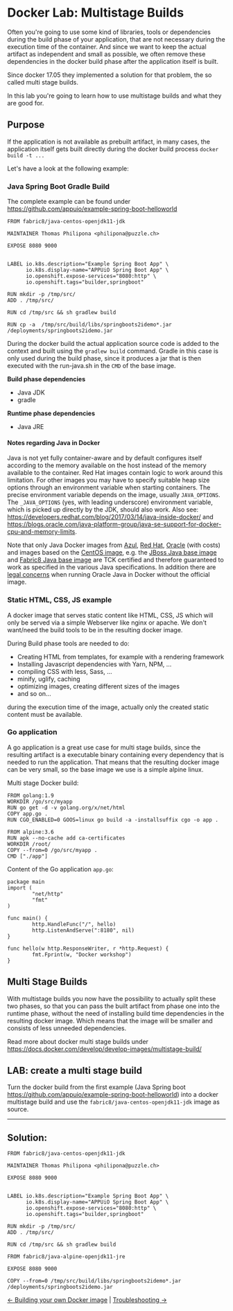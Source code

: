 # Docker Lab: Multistage Builds

Often you're going to use some kind of libraries, tools or dependencies during the build phase of your application, that are not necessary during the execution time of the container. And since we want to keep the actual artifact as independent and small as possible, we often remove these dependencies in the docker build phase after the application itself is built.

Since docker 17.05 they implemented a solution for that problem, the so called multi stage builds.

In this lab you're going to learn how to use multistage builds and what they are good for.

## Purpose

If the application is not available as prebuilt artifact, in many cases, the application itself gets built directly during the docker build process `docker build -t ...` 

Let's have a look at the following example:

### Java Spring Boot Gradle Build

The complete example can be found under https://github.com/appuio/example-spring-boot-helloworld

```
FROM fabric8/java-centos-openjdk11-jdk

MAINTAINER Thomas Philipona <philipona@puzzle.ch>

EXPOSE 8080 9000


LABEL io.k8s.description="Example Spring Boot App" \
      io.k8s.display-name="APPUiO Spring Boot App" \
      io.openshift.expose-services="8080:http" \
      io.openshift.tags="builder,springboot"

RUN mkdir -p /tmp/src/
ADD . /tmp/src/

RUN cd /tmp/src && sh gradlew build

RUN cp -a  /tmp/src/build/libs/springboots2idemo*.jar /deployments/springboots2idemo.jar
```

During the docker build the actual application source code is added to the context and built using the `gradlew build` command.
Gradle in this case is only used during the build phase, since it produces a jar that is then executed with the run-java.sh in the `CMD` of the base image.

**Build phase dependencies**

* Java JDK
* gradle

**Runtime phase dependencies**
* Java JRE

#### Notes regarding Java in Docker

Java is not yet fully container-aware and by default configures itself according to the memory
available on the host instead of the memory available to the container. Red Hat images contain
logic to work around this limitation. For other images you may have to specify suitable heap size
options through an environment variable when starting containers.
The precise environment variable depends on the image, usually `JAVA_OPTIONS`.
The `_JAVA_OPTIONS` (yes, with leading underscore) environment variable, which is picked up directly
by the JDK, should also work. Also see: https://developers.redhat.com/blog/2017/03/14/java-inside-docker/
and https://blogs.oracle.com/java-platform-group/java-se-support-for-docker-cpu-and-memory-limits.

Note that only Java Docker images from [Azul](https://hub.docker.com/u/azul/),
[Red Hat](https://access.redhat.com/containers/),
[Oracle](https://store.docker.com/images/oracle-serverjre-8) (with costs)
and images based on the [CentOS image](https://hub.docker.com/_/centos/),
e.g. the [JBoss Java base image](https://hub.docker.com/r/jboss/base-jdk/) and
[Fabric8 Java base image](https://hub.docker.com/r/fabric8/java-jboss-openjdk8-jdk/)
are TCK certified and therefore guaranteed to work as specified in the various Java specifications.
In addition there are [legal concerns](https://www.infoq.com/news/2016/03/docker-java) when running
Oracle Java in Docker without the official image.

### Static HTML, CSS, JS example

A docker image that serves  static content like HTML, CSS, JS which will only be served via a simple Webserver like nginx or apache. We don't want/need the build tools to be in the resulting docker image.

During Build phase tools are needed to do:

* Creating HTML from templates, for example with a rendering framework
* Installing Javascript dependencies with Yarn, NPM, ...
* compiling CSS with less, Sass, ...
* minify, uglify, caching
* optimizing images, creating different sizes of the images
* and so on... 

during the execution time of the image, actually only the created static content must be available.

### Go application

A go application is a great use case for multi stage builds, since the resulting artifact is a executable binary containing every dependency that is needed to run the application. That means that the resulting docker image can be very small, so the base image we use is a simple alpine linux.

Multi stage Docker build:
```
FROM golang:1.9
WORKDIR /go/src/myapp
RUN go get -d -v golang.org/x/net/html
COPY app.go .
RUN CGO_ENABLED=0 GOOS=linux go build -a -installsuffix cgo -o app .

FROM alpine:3.6  
RUN apk --no-cache add ca-certificates
WORKDIR /root/
COPY --from=0 /go/src/myapp .
CMD ["./app"]
```

Content of the Go application `app.go`:
```
package main
import (
        "net/http"
        "fmt"
)

func main() {
        http.HandleFunc("/", hello)
        http.ListenAndServe(":8180", nil)
}

func hello(w http.ResponseWriter, r *http.Request) {
        fmt.Fprint(w, "Docker workshop")
}
```

## Multi Stage Builds

With multistage builds you now have the possibility to actually split these two phases, so that you can pass the built artifact from phase one into the runtime phase, without the need of installing build time dependencies in the resulting docker image. Which means that the image will be smaller and consists of less unneeded dependencies.

Read more about docker multi stage builds under https://docs.docker.com/develop/develop-images/multistage-build/


## LAB: create a multi stage build

Turn the docker build from the first example (Java Spring boot https://github.com/appuio/example-spring-boot-helloworld) into a docker multistage build and use the `fabric8/java-centos-openjdk11-jdk` image as source.

---

## Solution:

```
FROM fabric8/java-centos-openjdk11-jdk

MAINTAINER Thomas Philipona <philipona@puzzle.ch>

EXPOSE 8080 9000


LABEL io.k8s.description="Example Spring Boot App" \
      io.k8s.display-name="APPUiO Spring Boot App" \
      io.openshift.expose-services="8080:http" \
      io.openshift.tags="builder,springboot"

RUN mkdir -p /tmp/src/
ADD . /tmp/src/

RUN cd /tmp/src && sh gradlew build

FROM fabric8/java-alpine-openjdk11-jre

EXPOSE 8080 9000

COPY --from=0 /tmp/src/build/libs/springboots2idemo*.jar /deployments/springboots2idemo.jar
```


[← Building your own Docker image](11_build_image.md) |
[Troubleshooting →](12_troubleshooting.md)
